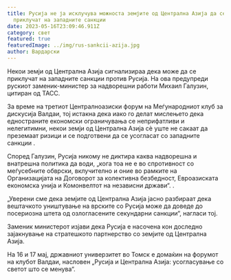 ```yaml
---
title: Русија не ја исклучува можноста земјите од Централна Азија да се
  приклучат на западните санкции
date: 2023-05-16T23:09:46.911Z
category: свет
featured: true
featuredImage: ../img/rus-sankcii-azija.jpg
author: Вардарски
---
```

Некои земји од Централна Азија сигнализираа дека може да се приклучат на западните санкции против Русија. На ова предупреди рускиот заменик-министер за надворешни работи Михаил Галузин, цитиран од ТАСС.

За време на третиот Централноазиски форум на Меѓународниот клуб за дискусија Валдаи, тој истакна дека иако го делат мислењето дека едностраните економски ограничувања се неприфатливи и нелегитимни, некои земји од Централна Азија сè уште не сакаат да преземаат ризици и се подготвени да се усогласат со западните санкции .

Според Галузин, Русија никому не диктира каква надворешна и внатрешна политика да води, „кога тоа не е во спротивност со меѓусебните обврски, вклучително и оние во рамките на Организацијата на Договорот за колективна безбедност, Евроазиската економска унија и Комонвелтот на независни држави“. .

„Уверени сме дека земјите од Централна Азија јасно разбираат дека вештачкото уништување на врските со Русија може да доведе до посериозна штета од озлогласените секундарни санкции“, нагласи тој.

Заменик министерот изјави дека Русија е насочена кон доследно зајакнување на стратешкото партнерство со земјите од Централна Азија.

На 16 и 17 мај, државниот универзитет во Томск е домаќин на форумот на клубот Валдаи, насловен „Русија и Централна Азија: усогласување со светот што се менува“.